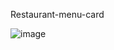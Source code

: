   Restaurant-menu-card

![image](https://github.com/abhiishekpandeyy27/Restaurant-menu-card/assets/130198179/2649bf29-38c6-48bc-bdfe-ebb2bfc265b5)
